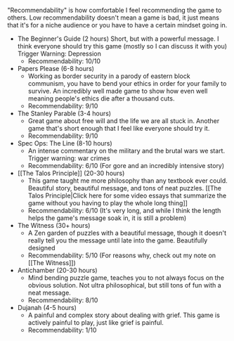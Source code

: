 "Recommendability" is how comfortable I feel recommending the game to others. Low recommendability doesn't mean a game is bad, it just means that it's for a niche audience or you have to have a certain mindset going in.

 - The Beginner's Guide (2 hours)
    Short, but with a powerful message. I think everyone should try this game (mostly so I can discuss it with you) Trigger Warning: Depression
   - Recommendability: 10/10
 - Papers Please (6-8 hours)
   - Working as border security in a parody of eastern block communism, you have to bend your ethics in order for your family to survive. An incredibly well made game to show how even well meaning people's ethics die after a thousand cuts.
   - Recommendability: 9/10
 - The Stanley Parable (3-4 hours)
   - Great game about free will and the life we are all stuck in. Another game that's short enough that I feel like everyone should try it.
   - Recommendability: 9/10
 - Spec Ops: The Line (8-10 hours)
   - An intense commentary on the military and the brutal wars we start. Trigger warning: war crimes
   - Recommendability: 6/10 (For gore and an incredibly intensive story)
 - [[The Talos Principle]] (20-30 hours)
   - This game taught me more philosophy than any textbook ever could. Beautiful story, beautiful message, and tons of neat puzzles. [[The Talos Principle|Click here for some video essays that summarize the game without you having to play the whole long thing]]
   - Recommendability: 6/10 (It's very long, and while I think the length helps the game's message soak in, it is still a problem)
 - The Witness (30+ hours)
   - A Zen garden of puzzles with a beautiful message, though it doesn't really tell you the message until late into the game. Beautifully designed
   - Recommendability: 5/10 (For reasons why, check out my note on [[The Witness]])
 - Antichamber (20-30 hours)
   - Mind bending puzzle game, teaches you to not always focus on the obvious solution. Not ultra philosophical, but still tons of fun with a neat message.
   - Recommendability: 8/10
 - Dujanah (4-5 hours)
   - A painful and complex story about dealing with grief. This game is actively painful to play, just like grief is painful.
   - Recommendability: 1/10
